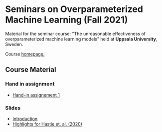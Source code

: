 # Seminars on Overparameterized Machine Learning (Fall 2021)
Material for the seminar course: "The unreasonable effectiveness of overparameterized machine learning models" held at 
**Uppsala University**, Sweden.

Course [homepage.](http://www.it.uu.se/research/systems_and_control/education/2021/overparameterized-ml)

## Course Material

### Hand in assignment

- [Hand-in assignement 1](./assignments/pdfs/assignment1.pdf)

### Slides

- [Introduction](./slides/pdfs/intro.pdf)
- [Highlights for Hastie et. al. (2020)](./slides/pdfs/intro.pdf)

